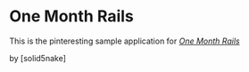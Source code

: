 # One Month Rails

This is the pinteresting sample application for
[*One Month Rails*](http://onemonthrails.com)

by [solid5nake]